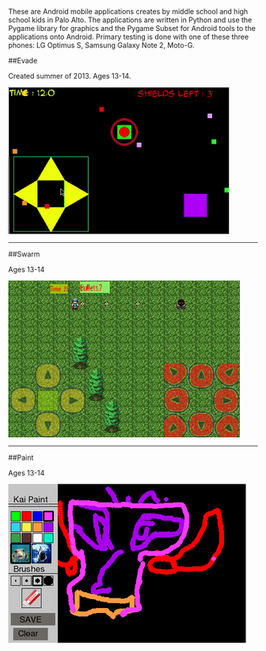 These are Android mobile applications creates by middle school and high school
kids in Palo Alto.  The applications are written in Python and use the Pygame library for 
graphics and the Pygame Subset for Android tools to the applications onto
Android.  Primary testing is done with one of these three phones: LG Optimus S,
Samsung Galaxy Note 2, Moto-G.  

##Evade

Created summer of 2013.  Ages 13-14.

![alt Evade screenshot](img/evade.png "Evade screenshot")

---

##Swarm

Ages 13-14

![alt Swarm screenshot](img/swarm.png "Swarm screenshot")

---

##Paint

Ages 13-14

![alt Paint screenshot](img/paint.png "Paint screenshot")

